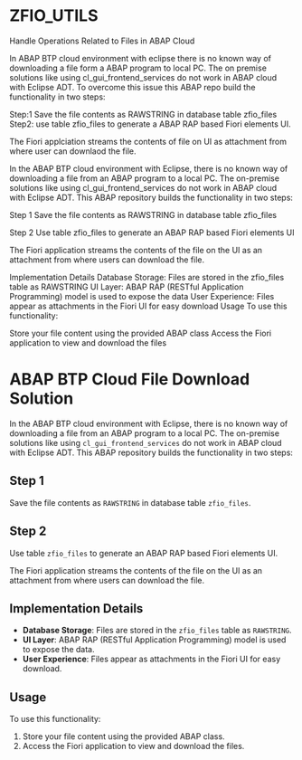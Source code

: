 # ZFIO_UTILS
Handle Operations Related to Files in ABAP Cloud

In ABAP BTP cloud environment with eclipse there is no known way of downloading a file form a ABAP program
to local PC.
The on premise solutions like using  cl_gui_frontend_services do not work in ABAP cloud with Eclipse ADT.
To overcome this issue this ABAP repo build the functionality in two steps:

Step:1 Save the file contents as RAWSTRING in database table zfio_files
Step2: use table zfio_files to generate a ABAP RAP based Fiori elements UI.

The Fiori applciation streams the contents of file on UI as attachment from where user can downlaod the file.

In the ABAP BTP cloud environment with Eclipse, there is no known way of downloading a file from an ABAP program to a local PC. The on-premise solutions like using cl_gui_frontend_services do not work in ABAP cloud with Eclipse ADT. This ABAP repository builds the functionality in two steps:

Step 1
Save the file contents as RAWSTRING in database table zfio_files

Step 2
Use table zfio_files to generate an ABAP RAP based Fiori elements UI

The Fiori application streams the contents of the file on the UI as an attachment from where users can download the file.

Implementation Details
Database Storage: Files are stored in the zfio_files table as RAWSTRING
UI Layer: ABAP RAP (RESTful Application Programming) model is used to expose the data
User Experience: Files appear as attachments in the Fiori UI for easy download
Usage
To use this functionality:

Store your file content using the provided ABAP class
Access the Fiori application to view and download the files

# ABAP BTP Cloud File Download Solution

In the ABAP BTP cloud environment with Eclipse, there is no known way of downloading a file from an ABAP program to a local PC. The on-premise solutions like using `cl_gui_frontend_services` do not work in ABAP cloud with Eclipse ADT. This ABAP repository builds the functionality in two steps:

## Step 1
Save the file contents as `RAWSTRING` in database table `zfio_files`.

## Step 2
Use table `zfio_files` to generate an ABAP RAP based Fiori elements UI.

The Fiori application streams the contents of the file on the UI as an attachment from where users can download the file.

## Implementation Details
- **Database Storage**: Files are stored in the `zfio_files` table as `RAWSTRING`.
- **UI Layer**: ABAP RAP (RESTful Application Programming) model is used to expose the data.
- **User Experience**: Files appear as attachments in the Fiori UI for easy download.

## Usage
To use this functionality:
1. Store your file content using the provided ABAP class.
2. Access the Fiori application to view and download the files.
